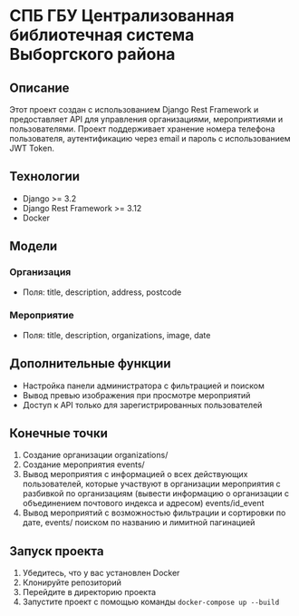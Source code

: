 # СПБ ГБУ Централизованная библиотечная система Выборгского района

## Описание
Этот проект создан с использованием Django Rest Framework и предоставляет API для управления организациями, мероприятиями и пользователями. Проект поддерживает хранение номера телефона пользователя, аутентификацию через email и пароль с использованием JWT Token.

## Технологии
- Django >= 3.2
- Django Rest Framework >= 3.12
- Docker

## Модели
### Организация
- Поля: title, description, address, postcode

### Мероприятие
- Поля: title, description, organizations, image, date

## Дополнительные функции
- Настройка панели администратора с фильтрацией и поиском
- Вывод превью изображения при просмотре мероприятий
- Доступ к API только для зарегистрированных пользователей


## Конечные точки
1. Создание организации   organizations/
2. Создание мероприятия          events/
3. Вывод мероприятия с информацией о всех действующих пользователей,
   которые участвуют в организации мероприятия с разбивкой по организациям
    (вывести информацию о организации с объединением почтового индекса и адресом)     events/id_event
4. Вывод мероприятий с возможностью фильтрации и сортировки по дате,                  events/
   поиском по названию и лимитной пагинацией

## Запуск проекта
1. Убедитесь, что у вас установлен Docker
2. Клонируйте репозиторий
3. Перейдите в директорию проекта
4. Запустите проект с помощью команды `docker-compose up --build`
